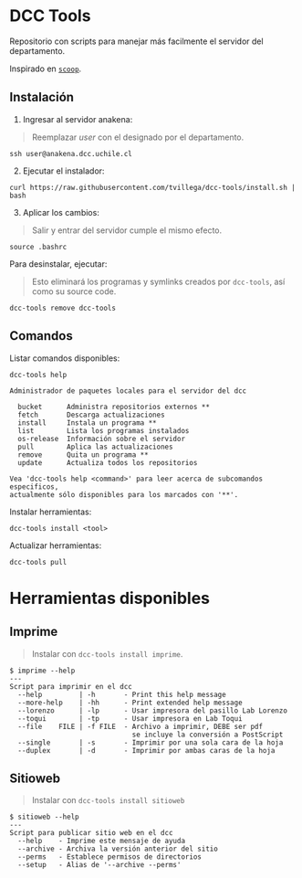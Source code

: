 # DCC Tools

Repositorio con scripts para manejar más facilmente el servidor del departamento.

Inspirado en [`scoop`](https://scoop.sh).

## Instalación

1. Ingresar al servidor anakena:
> Reemplazar *user* con el designado por el departamento.
```
ssh user@anakena.dcc.uchile.cl
```

2. Ejecutar el instalador:
```
curl https://raw.githubusercontent.com/tvillega/dcc-tools/install.sh | bash
```

3. Aplicar los cambios:
> Salir y entrar del servidor cumple el mismo efecto.
```
source .bashrc
```

Para desinstalar, ejecutar:
> Esto eliminará los programas y symlinks creados por `dcc-tools`, así como su source code.
```
dcc-tools remove dcc-tools
```

## Comandos

Listar comandos disponibles:
```
dcc-tools help
```
```
Administrador de paquetes locales para el servidor del dcc

  bucket      Administra repositorios externos **
  fetch       Descarga actualizaciones
  install     Instala un programa **
  list        Lista los programas instalados
  os-release  Información sobre el servidor
  pull        Aplica las actualizaciones
  remove      Quita un programa **
  update      Actualiza todos los repositorios

Vea 'dcc-tools help <command>' para leer acerca de subcomandos especificos,
actualmente sólo disponibles para los marcados con '**'.
```

Instalar herramientas:
```
dcc-tools install <tool>
```

Actualizar herramientas:
```
dcc-tools pull
```

# Herramientas disponibles

## Imprime

> Instalar con `dcc-tools install imprime`.

```
$ imprime --help
---
Script para imprimir en el dcc
  --help         | -h       - Print this help message
  --more-help    | -hh      - Print extended help message
  --lorenzo      | -lp      - Usar impresora del pasillo Lab Lorenzo
  --toqui        | -tp      - Usar impresora en Lab Toqui
  --file    FILE | -f FILE  - Archivo a imprimir, DEBE ser pdf
                              se incluye la conversión a PostScript
  --single       | -s       - Imprimir por una sola cara de la hoja
  --duplex       | -d       - Imprimir por ambas caras de la hoja
```

## Sitioweb

> Instalar con `dcc-tools install sitioweb`
```
$ sitioweb --help
---
Script para publicar sitio web en el dcc
  --help    - Imprime este mensaje de ayuda
  --archive - Archiva la versión anterior del sitio
  --perms   - Establece permisos de directorios
  --setup   - Alias de '--archive --perms'
```

